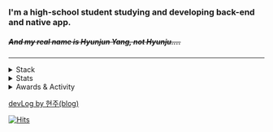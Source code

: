 ### I'm a high-school student studying and developing back-end and native app.
##### ~~And my real name is Hyunjun Yang, not Hyunju....~~  
---
  
<details>
<summary>Stack</summary>

#### Web
+ HTML, CSS, JS
+ PHP, Node.js, Express.js, Socket.io
+ MongoDB, MySQL

#### App
+ Kotlin
+ Java
+ Android Studio

#### Etc
+ C
+ Python
+ Linux(Ubuntu, CentOS)

</details>
  
  
  
<details>
  <summary>Stats</summary> 
   
  [![2tle's github stats](https://github-readme-stats.vercel.app/api?username=2tle)](https://github.com/2tle)
    
  [![Top Langs](https://github-readme-stats.vercel.app/api/top-langs/?username=2tle)](https://github.com/2tle)
  
  [![ytieelte](http://mazassumnida.wtf/api/v2/generate_badge?boj=ytieelte)](https://solved.ac/profile/ytieelte)
  
</details>
  
<details>
  <summary>Awards & Activity</summary> #### Awards
  + 2017-06-01 | 송림초등학교 2017 과학의날 행사 프로그래밍 부문 우수상
  + 2021-07-15 | 선린인터넷고등학교 2021 프로그래밍 경시대회 동상
  + 2021-07-19 | 선린인터넷고등학교 2021 선린해커톤 동상
  + 2021-07-19 | 선린인터넷고등학교 2021 모바일콘텐츠개발대회 동상
  + 2021-12-30 | 선린인터넷고등학교 2021 디지털콘텐츠개발대회 대상
  #### Activity
  + 2019-10-12 | 제 1회 SW 빌더스 챌린지 참가
  + 2021-07-20 ~ 2021-07-24 | 선린인터넷고등학교 여름방학 중학생 특별교육 진행 보조
  + 2021-08-19 | 선린인터넷고등학교 정보 알고리즘 행사 진행 도우미 활동
  + 2021-09-04 | 선린인터넷고등학교 소프트웨어 나눔축제 애플파이 동아리 강의자
  + 2021-11-27 | 선린인터넷고등학교 SW영재원 산출물 발표 및 수료식 도우미 활동
</details>  
  
  
  [devLog by 현주(blog)](https://velog.io/@hyunju)
  
  

[![Hits](https://hits.seeyoufarm.com/api/count/incr/badge.svg?url=https%3A%2F%2Fgithub.com%2F2tle)](https://github.com/2tle)
